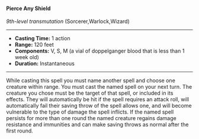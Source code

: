 #### Pierce Any Shield
*9th-level transmutation* (Sorcerer,Warlock,Wizard)
___
- **Casting Time:** 1 action
- **Range:** 120 feet
- **Components:** V, S, M (a vial of doppelganger blood that is less than 1 week old)
- **Duration:** Instantaneous
---
While casting this spell you must name another
spell and choose one creature within range. You
must cast the named spell on your next turn. The
creature you chose must be the target of that spell,
or included in its effects. They will automatically be
hit if the spell requires an attack roll, will
automatically fail their saving throw of the spell
allows one, and will become vulnerable to the type
of damage the spell inflicts. If the named spell
persists for more than one round the named
creature regains damage resistance and immunities
and can make saving throws as normal after the first
round.
